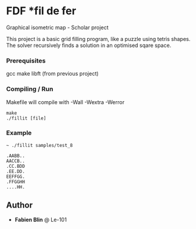 # FDF *fil de fer

Graphical isometric map - Scholar project

This project is a basic grid filling program, like a puzzle using tetris shapes.
The solver recursively finds a solution in an optimised sqare space.

### Prerequisites

gcc
make
libft (from previous project)

### Compiling / Run

Makefile will compile with -Wall -Wextra -Werror

```
make
./fillit [file]
```

### Example

```
~ ./fillit samples/test_8

.AABB..
AACCB..
.CC.BDD
.EE.DD.
EEFFGG.
.FFGGHH
....HH.
```

## Author

* **Fabien Blin** @ Le-101

